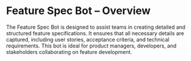 # Feature Spec Bot – Overview

The Feature Spec Bot is designed to assist teams in creating detailed and structured feature specifications. It ensures that all necessary details are captured, including user stories, acceptance criteria, and technical requirements. This bot is ideal for product managers, developers, and stakeholders collaborating on feature development.